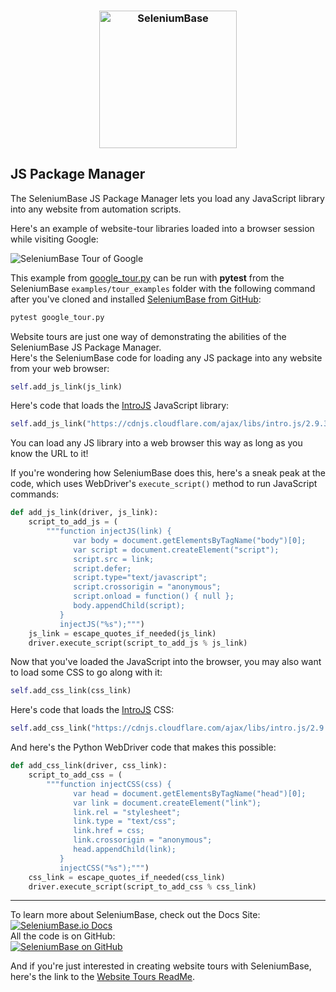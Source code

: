 <p><h3 align="center"><a href="https://github.com/seleniumbase/SeleniumBase"><img src="https://cdn2.hubspot.net/hubfs/100006/images/super_logo_sb23.png" alt="SeleniumBase" width="220" /></a></h3></p>

## JS Package Manager

<div>The SeleniumBase JS Package Manager lets you load any JavaScript library into any website from automation scripts.</div>
<p><div>Here's an example of website-tour libraries loaded into a browser session while visiting Google:</div></p>

<img src="https://cdn2.hubspot.net/hubfs/100006/google_tour_3.gif" title="SeleniumBase Tour of Google"><br />

This example from [google_tour.py](https://github.com/seleniumbase/SeleniumBase/blob/master/examples/tour_examples/google_tour.py) can be run with <b>pytest</b> from the SeleniumBase ``examples/tour_examples`` folder with the following command after you've cloned and installed [SeleniumBase from GitHub](https://github.com/seleniumbase/SeleniumBase):

```bash
pytest google_tour.py
```

<div>Website tours are just one way of demonstrating the abilities of the SeleniumBase JS Package Manager.</div>
<div>Here's the SeleniumBase code for loading any JS package into any website from your web browser:</div>

```python
self.add_js_link(js_link)
```

Here's code that loads the <a href="https://introjs.com/">IntroJS</a> JavaScript library:

```python
self.add_js_link("https://cdnjs.cloudflare.com/ajax/libs/intro.js/2.9.3/intro.min.js")
```

<div>You can load any JS library into a web browser this way as long as you know the URL to it!</div>

If you're wondering how SeleniumBase does this, here's a sneak peak at the code, which uses WebDriver's ``execute_script()`` method to run JavaScript commands:

```python
def add_js_link(driver, js_link):
    script_to_add_js = (
        """function injectJS(link) {
              var body = document.getElementsByTagName("body")[0];
              var script = document.createElement("script");
              script.src = link;
              script.defer;
              script.type="text/javascript";
              script.crossorigin = "anonymous";
              script.onload = function() { null };
              body.appendChild(script);
           }
           injectJS("%s");""")
    js_link = escape_quotes_if_needed(js_link)
    driver.execute_script(script_to_add_js % js_link)
```

<p>Now that you've loaded the JavaScript into the browser, you may also want to load some CSS to go along with it:</p>

```python
self.add_css_link(css_link)
```

<p>Here's code that loads the <a href="https://introjs.com/">IntroJS</a> CSS:</p>

```python
self.add_css_link("https://cdnjs.cloudflare.com/ajax/libs/intro.js/2.9.3/introjs.css")
```

<p>And here's the Python WebDriver code that makes this possible:</p>

```python
def add_css_link(driver, css_link):
    script_to_add_css = (
        """function injectCSS(css) {
              var head = document.getElementsByTagName("head")[0];
              var link = document.createElement("link");
              link.rel = "stylesheet";
              link.type = "text/css";
              link.href = css;
              link.crossorigin = "anonymous";
              head.appendChild(link);
           }
           injectCSS("%s");""")
    css_link = escape_quotes_if_needed(css_link)
    driver.execute_script(script_to_add_css % css_link)
```

--------

<div>To learn more about SeleniumBase, check out the Docs Site:</div>
<a href="https://seleniumbase.io">
<img src="https://img.shields.io/badge/docs-%20%20SeleniumBase.io-11BBDD.svg" alt="SeleniumBase.io Docs" /></a>

<div>All the code is on GitHub:</div>
<a href="https://github.com/seleniumbase/SeleniumBase">
<img src="https://img.shields.io/badge/✅%20💛%20View%20Code-on%20GitHub%20🌎%20🚀-02A79E.svg" alt="SeleniumBase on GitHub" /></a>

And if you're just interested in creating website tours with SeleniumBase, here's the link to the <a href="https://seleniumbase.io/examples/tour_examples/ReadMe/">Website Tours ReadMe</a>.
